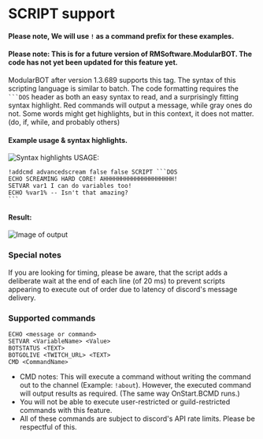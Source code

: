 # SCRIPT support
#### Please note, We will use `!` as a command prefix for these examples.
#### Please note: This is for a future version of RMSoftware.ModularBOT. The code has not yet been updated for this feature yet.
ModularBOT after version 1.3.689 supports this tag.
The syntax of this scripting language is similar to batch. The code formatting requires the ` ```DOS` header as both an easy syntax to read, and a surprisingly fitting syntax highlight. Red commands will output a message, while gray ones do not. Some words might get highlights, but in this context, it does not matter. (do, if, while, and probably others)

#### Example usage & syntax highlights.
![Syntax highlights](https://img.rms0.org/persist/gitimg/modu2.png)
USAGE: 

```
!addcmd advancedscream false false SCRIPT ```DOS
ECHO SCREAMING HARD CORE! AHHHHHHHHHHHHHHHHHHHH!
SETVAR var1 I can do variables too!
ECHO %var1% -- Isn't that amazing?
­```
```
#### Result:

![Image of output](https://img.rms0.org/persist/gitimg/modu1.png)

### Special notes
If you are looking for timing, please be aware, that the script adds a deliberate wait at the end of each line (of 20 ms) to prevent scripts appearing to execute out of order due to latency of discord's message delivery.
### Supported commands
```
ECHO <message or command>
SETVAR <VariableName> <Value>
BOTSTATUS <TEXT>
BOTGOLIVE <TWITCH_URL> <TEXT>
CMD <CommandName>
```
* CMD notes: This will execute a command without writing the command out to the channel (Example: `!about`). However, the executed command will output results as required. (The same way OnStart.BCMD runs.)
* You will not be able to execute user-restricted or guild-restricted commands with this feature.
* All of these commands are subject to discord's API rate limits. Please be respectful of this.
